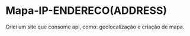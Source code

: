 # Mapa-IP-ENDERECO(ADDRESS)
 Criei um site que consome api, como: geolocalização e criação de mapa.
